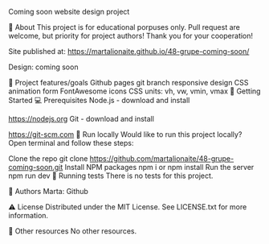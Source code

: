 Coming soon
website design project


🌟 About
This project is for educational porpuses only. Pull request are welcome, but priority for project authors! Thank you for your cooperation!

Site published at: https://martalionaite.github.io/48-grupe-coming-soon/

Design: coming soon

🎯 Project features/goals
Github pages
git branch
responsive design
CSS animation
form
FontAwesome icons
CSS units: vh, vw, vmin, vmax
🧰 Getting Started
💻 Prerequisites
Node.js - download and install

https://nodejs.org
Git - download and install

https://git-scm.com
🏃 Run locally
Would like to run this project locally? Open terminal and follow these steps:

Clone the repo
git clone https://github.com/martalionaite/48-grupe-coming-soon.git
Install NPM packages
npm i
or
npm install
Run the server
npm run dev
🧪 Running tests
There is no tests for this project.

🎅 Authors
Marta: Github

⚠️ License
Distributed under the MIT License. See LICENSE.txt for more information.

🔗 Other resources
No other resources.